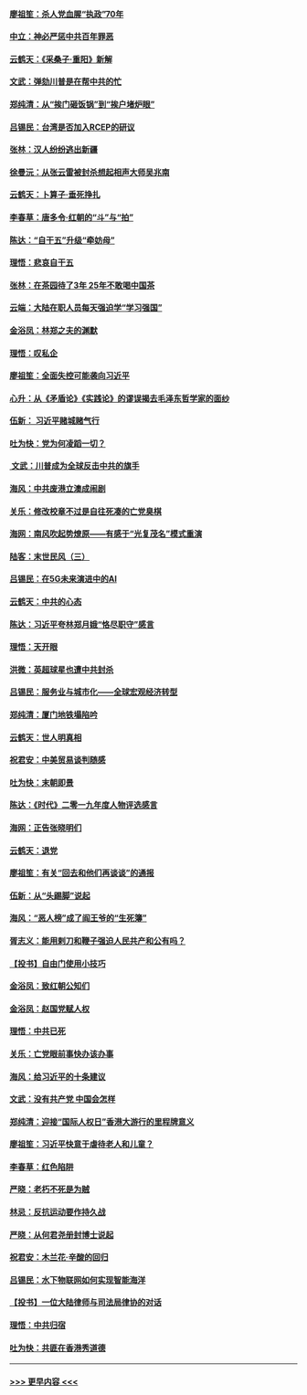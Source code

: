 #### [廖祖笙：杀人党血腥“执政”70年](../pages/nsc993/n11745144.md?t=12270455) 
#### [中立：神必严惩中共百年罪恶](../pages/nsc993/n11744970.md?t=12270455) 
#### [云鹤天：《采桑子‧重阳》新解](../pages/nsc993/n11744948.md?t=12270455) 
#### [文武：弹劾川普是在帮中共的忙](../pages/nsc993/n11744758.md?t=12270455) 
#### [郑纯清：从“挨门砸饭锅”到“挨户堵炉眼”](../pages/nsc993/n11744745.md?t=12270455) 
#### [吕锡民：台湾是否加入RCEP的研议](../pages/nsc993/n11744701.md?t=12270455) 
#### [张林：汉人纷纷逃出新疆](../pages/nsc993/n11743530.md?t=12270455) 
#### [徐曼沅：从张云雷被封杀想起相声大师吴兆南](../pages/nsc993/n11741816.md?t=12270455) 
#### [云鹤天：卜算子‧垂死挣扎](../pages/nsc993/n11739956.md?t=12270455) 
#### [李春草：唐多令‧红朝的“斗”与“拍”](../pages/nsc993/n11739830.md?t=12270455) 
#### [陈达：“自干五”升级“牵妨母”](../pages/nsc993/n11739724.md?t=12270455) 
#### [理悟：悲哀自干五](../pages/nsc993/n11739547.md?t=12270455) 
#### [张林：在茶园待了3年 25年不敢喝中国茶](../pages/nsc993/n11739240.md?t=12270455) 
#### [云端：大陆在职人员每天强迫学“学习强国”](../pages/nsc993/n11738735.md?t=12270455) 
#### [金浴凤：林郑之夫的渊默](../pages/nsc993/n11737735.md?t=12270455) 
#### [理悟：叹私企](../pages/nsc993/n11737715.md?t=12270455) 
#### [廖祖笙：全面失控可能袭向习近平](../pages/nsc993/n11737704.md?t=12270455) 
#### [心升：从《矛盾论》《实践论》的谬误揭去毛泽东哲学家的面纱](../pages/nsc993/n11736962.md?t=12270455) 
#### [伍新： 习近平赌城赌气行](../pages/nsc993/n11736929.md?t=12270455) 
#### [吐为快：党为何凌蹈一切？](../pages/nsc993/n11736915.md?t=12270455) 
#### [ 文武：川普成为全球反击中共的旗手](../pages/nsc993/n11736882.md?t=12270455) 
#### [海风：中共废港立澳成闹剧](../pages/nsc993/n11735857.md?t=12270455) 
#### [关乐：修改校章不过是自往死凑的亡党臭棋](../pages/nsc993/n11735097.md?t=12270455) 
#### [海网：南风吹起势燎原——有感于“光复茂名”模式重演](../pages/nsc993/n11732308.md?t=12270455) 
#### [陆客：末世民风（三）](../pages/nsc993/n11732211.md?t=12270455) 
#### [吕锡民：在5G未来演进中的AI](../pages/nsc993/n11730010.md?t=12270455) 
#### [云鹤天：中共的心态](../pages/nsc993/n11729906.md?t=12270455) 
#### [陈达：习近平夸林郑月娥“恪尽职守”感言](../pages/nsc993/n11729881.md?t=12270455) 
#### [理悟：天开眼](../pages/nsc993/n11729699.md?t=12270455) 
#### [洪微：英超球星也遭中共封杀](../pages/nsc993/n11727243.md?t=12270455) 
#### [吕锡民：服务业与城市化——全球宏观经济转型](../pages/nsc993/n11725845.md?t=12270455) 
#### [郑纯清：厦门地铁塌陷吟](../pages/nsc993/n11725813.md?t=12270455) 
#### [云鹤天：世人明真相](../pages/nsc993/n11725621.md?t=12270455) 
#### [祝君安：中美贸易谈判随感](../pages/nsc993/n11725609.md?t=12270455) 
#### [吐为快：末朝即景](../pages/nsc993/n11723365.md?t=12270455) 
#### [陈达：《时代》二零一九年度人物评选感言](../pages/nsc993/n11723337.md?t=12270455) 
#### [海网：正告张晓明们](../pages/nsc993/n11723228.md?t=12270455) 
#### [云鹤天：退党](../pages/nsc993/n11723056.md?t=12270455) 
#### [廖祖笙：有关“回去和他们再谈谈”的通报](../pages/nsc993/n11722442.md?t=12270455) 
#### [伍新：从“头踢脚”说起](../pages/nsc993/n11722429.md?t=12270455) 
#### [海风：“恶人榜”成了阎王爷的“生死簿”](../pages/nsc993/n11722272.md?t=12270455) 
#### [胥志义：能用剌刀和鞭子强迫人民共产和公有吗？](../pages/nsc993/n11720569.md?t=12270455) 
#### [【投书】自由门使用小技巧](../pages/nsc993/n11720180.md?t=12270455) 
#### [金浴凤：致红朝公知们](../pages/nsc993/n11720563.md?t=12270455) 
#### [金浴凤：赵国党赋人权](../pages/nsc993/n11720533.md?t=12270455) 
#### [理悟：中共已死](../pages/nsc993/n11720233.md?t=12270455) 
#### [关乐：亡党眼前事快办该办事](../pages/nsc993/n11719160.md?t=12270455) 
#### [海风：给习近平的十条建议](../pages/nsc993/n11717616.md?t=12270455) 
#### [文武：没有共产党 中国会怎样](../pages/nsc993/n11717584.md?t=12270455) 
#### [郑纯清：迎接“国际人权日”香港大游行的里程牌意义](../pages/nsc993/n11717417.md?t=12270455) 
#### [廖祖笙：习近平快意于虐待老人和儿童？](../pages/nsc993/n11715313.md?t=12270455) 
#### [李春草：红色陷阱](../pages/nsc993/n11715029.md?t=12270455) 
#### [严晓：老朽不死是为贼](../pages/nsc993/n11712910.md?t=12270455) 
#### [林忌：反抗运动要作持久战](../pages/nsc993/n11712623.md?t=12270455) 
#### [严晓：从何君尧册封博士说起](../pages/nsc993/n11712465.md?t=12270455) 
#### [祝君安：木兰花·辛酸的回归](../pages/nsc993/n11712381.md?t=12270455) 
#### [吕锡民：水下物联网如何实现智能海洋](../pages/nsc993/n11711158.md?t=12270455) 
#### [【投书】一位大陆律师与司法局律协的对话](../pages/nsc993/n11709675.md?t=12270455) 
#### [理悟：中共归宿](../pages/nsc993/n11710059.md?t=12270455) 
#### [吐为快：共匪在香港秀道德](../pages/nsc993/n11709979.md?t=12270455) 

----
#### [ >>> 更早内容 <<< ](../indexes/nsc993-earlier.md)
